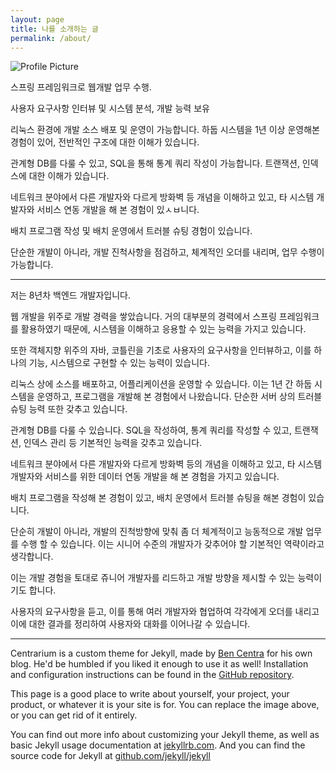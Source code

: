 ```yaml
---
layout: page
title: 나를 소개하는 글
permalink: /about/
---
```


<img src="{{ site.baseurl }}/assets/profile-placeholder.gif" title="Profile Picture" class="profile">

스프링 프레임워크로 웹개발 업무 수행.

사용자 요구사항 인터뷰 및 시스템 분석, 개발 능력 보유

리눅스 환경에 개발 소스 배포 및 운영이 가능합니다. 하둡 시스템을 1년 이상 운영해본 경험이 있어, 전반적인 구조에 대한 이해가 있습니다.

관계형 DB를 다룰 수 있고, SQL을 통해 통계 쿼리 작성이 가능합니다. 트랜잭션, 인덱스에 대한 이해가 있습니다.

네트워크 분야에서 다른 개발자와 다르게 방화벽 등 개념을 이해하고 있고, 타 시스템 개발자와 서비스 연동 개발을 해 본 경험이 있ㅅㅂ니다.

배치 프로그램 작성 및 배치 운영에서 트러블 슈팅 경험이 있습니다.

단순한 개발이 아니라, 개발 진척사항을 점검하고, 체계적인 오더를 내리며, 업무 수행이 가능합니다. 

--------------------------------------------------------------------------------------------

저는 8년차 백엔드 개발자입니다.

웹 개발을 위주로 개발 경력을 쌓았습니다. 거의 대부분의 경력에서 스프링 프레임워크를 활용하였기 때문에, 시스템을 이해하고 응용할 수 있는 능력을 가지고 있습니다.

또한 객체지향 위주의 자바, 코틀린을 기초로 사용자의 요구사항을 인터뷰하고, 이를 하나의 기능, 시스템으로 구현할 수 있는 능력이 있습니다.

리눅스 상에 소스를 배포하고, 어플리케이션을 운영할 수 있습니다. 이는 1년 간 하둡 시스템을 운영하고, 프로그램을 개발해 본 경험에서 나왔습니다. 단순한 서버 상의 트러블 슈팅 능력 또한 갖추고 있습니다.

관계형 DB를 다룰 수 있습니다. SQL을 작성하여, 통계 쿼리를 작성할 수 있고, 트랜잭션, 인덱스 관리 등 기본적인 능력을 갖추고 있습니다.

네트워크 분야에서 다른 개발자와 다르게 방화벽 등의 개념을 이해하고 있고, 타 시스템 개발자와 서비스를 위한 데이터 연동 개발을 해 본 경험을 가지고 있습니다.

배치 프로그램을 작성해 본 경험이 있고, 배치 운영에서 트러블 슈팅을 해본 경험이 있습니다.

단순히 개발이 아니라, 개발의 진척방향에 맞춰 좀 더 체계적이고 능동적으로 개발 업무를 수행 할 수 있습니다. 이는 시니어 수준의 개발자가 갖추어야 할 기본적인 역략이라고 생각합니다.

이는 개발 경험을 토대로 쥬니어 개발자를 리드하고 개발 방향을 제시할 수 있는 능력이기도 합니다.

사용자의 요구사항을 듣고, 이를 통해 여러 개발자와 협업하여 각각에게 오더를 내리고 이에 대한 결과를 정리하여 사용자와 대화를 이어나갈 수 있습니다. 

--------------------------------------------------------------------------------------------

Centrarium is a custom theme for Jekyll, made by [Ben Centra][bencentra] for his own blog. He'd be humbled if you liked it enough to use it as well! Installation and configuration instructions can be found in the [GitHub repository](https://github.com/bencentra/centrarium).

This page is a good place to write about yourself, your project, your product, or whatever it is your site is for. You can replace the image above, or you can get rid of it entirely. 

You can find out more info about customizing your Jekyll theme, as well as basic Jekyll usage documentation at [jekyllrb.com](http://jekyllrb.com/). And you can find the source code for Jekyll at [github.com/jekyll/jekyll](https://github.com/jekyll/jekyll)

[centrarium]: https://github.com/bencentra/centrarium
[bencentra]: http://bencentra.com
[jekyll]: https://github.com/jekyll/jekyll
